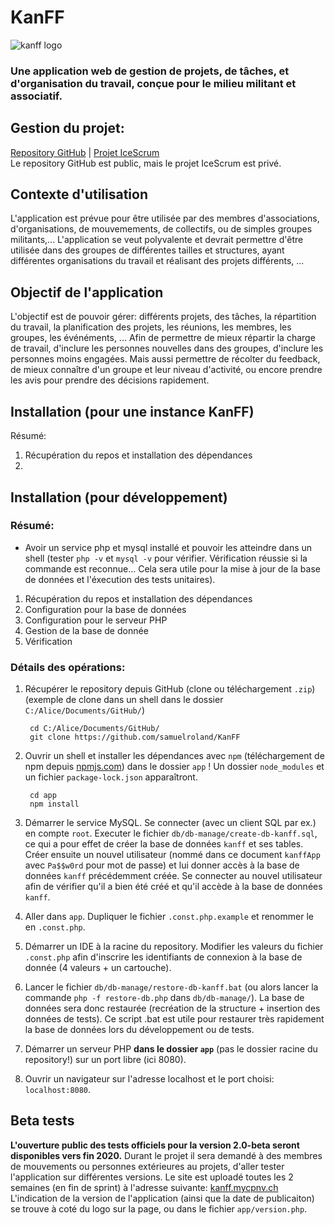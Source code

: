 # KanFF

![kanff logo](https://raw.githubusercontent.com/samuelroland/KanFF/master/ressources/logo/exports/KanFF_Logo.svg)

### Une application web de gestion de projets, de tâches, et d'organisation du travail, conçue pour le milieu militant et associatif.

## Gestion du projet:
[Repository GitHub](https://github.com/samuelroland/KanFF) | [Projet IceScrum](https://cloud.icescrum.com/p/PWB2AGDC)
<br>Le repository GitHub est public, mais le projet IceScrum est privé.

## Contexte d'utilisation
L'application est prévue pour être utilisée par des membres d'associations, d'organisations, de mouvemements, de collectifs, ou de simples groupes militants,... L'application se veut polyvalente et devrait permettre d'être utilisée dans des groupes de différentes tailles et structures, ayant différentes organisations du travail et réalisant des projets différents, ...

## Objectif de l'application
L'objectif est de pouvoir gérer: différents projets, des tâches, la répartition du travail, la planification des projets, les réunions, les membres, les groupes, les événéments, ... Afin de permettre de mieux répartir la charge de travail, d'inclure les personnes nouvelles dans des groupes, d'inclure les personnes moins engagées. Mais aussi permettre de récolter du feedback, de mieux connaître d'un groupe et leur niveau d'activité, ou encore prendre les avis pour prendre des décisions rapidement.

## Installation (pour une instance KanFF)
Résumé:
1. Récupération du repos et installation des dépendances
1. 



## Installation (pour développement)
### Résumé:
- Avoir un service php et mysql installé et pouvoir les atteindre dans un shell (tester `php -v` et `mysql -v` pour vérifier. Vérification réussie si la commande est reconnue... Cela sera utile pour la mise à jour de la base de données et l'éxecution des tests unitaires).

1. Récupération du repos et installation des dépendances
1. Configuration pour la base de données
1. Configuration pour le serveur PHP
1. Gestion de la base de donnée
1. Vérification

### Détails des opérations:

1. Récupérer le repository depuis GitHub (clone ou téléchargement `.zip`) (exemple de clone dans un shell dans le dossier `C:/Alice/Documents/GitHub/`)
        
        cd C:/Alice/Documents/GitHub/
        git clone https://github.com/samuelroland/KanFF


1. Ouvrir un shell et installer les dépendances avec `npm` (téléchargement de npm depuis [npmjs.com](https://www.npmjs.com/get-npm)) dans le dossier `app` ! Un dossier `node_modules` et un fichier `package-lock.json` apparaîtront.

        cd app
        npm install

1. Démarrer le service MySQL. Se connecter (avec un client SQL par ex.) en compte `root`. Executer le fichier `db/db-manage/create-db-kanff.sql`, ce qui a pour effet de créer la base de données `kanff` et ses tables. Créer ensuite un nouvel utilisateur (nommé dans ce document `kanffApp` avec `Pa$$w0rd` pour mot de passe) et lui donner accès à la base de données `kanff` précédemment créée. Se connecter au nouvel utilisateur afin de vérifier qu'il a bien été créé et qu'il accède à la base de données `kanff`.
1. Aller dans `app`. Dupliquer le fichier `.const.php.example` et renommer le en `.const.php`.
1. Démarrer un IDE à la racine du repository. Modifier les valeurs du fichier `.const.php` afin d'inscrire les identifiants de connexion à la base de donnée (4 valeurs + un cartouche).
1. Lancer le fichier `db/db-manage/restore-db-kanff.bat` (ou alors lancer la commande `php -f restore-db.php` dans `db/db-manage/`). La base de données sera donc restaurée (recréation de la structure + insertion des données de tests). Ce script .bat est utile pour restaurer très rapidement la base de données lors du développement ou de tests.
1. Démarrer un serveur PHP **dans le dossier `app`** (pas le dossier racine du repository!) sur un port libre (ici 8080).
1. Ouvrir un navigateur sur l'adresse localhost et le port choisi: `localhost:8080`.


## Beta tests
**L'ouverture public des tests officiels pour la version 2.0-beta seront disponibles vers fin 2020.**
Durant le projet il sera demandé à des membres de mouvements ou personnes extérieures au projets, d'aller tester l'application sur différentes versions.
Le site est uploadé toutes les 2 semaines (en fin de sprint) à l'adresse suivante: [kanff.mycpnv.ch](https://kanff.mycpnv.ch)
L'indication de la version de l'application (ainsi que la date de publicaiton) se trouve à coté du logo sur la page, ou dans le fichier `app/version.php`.